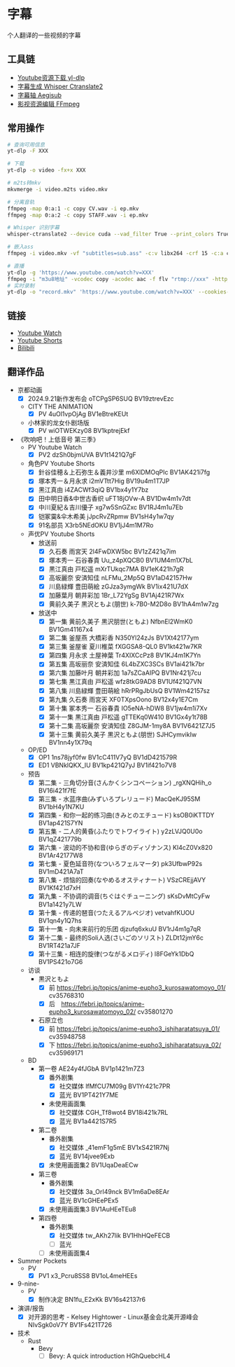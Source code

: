 # 字幕

个人翻译的一些视频的字幕

## 工具链

- [Youtube资源下载 yl-dlp](https://github.com/yt-dlp/yt-dlp)
- [字幕生成 Whisper Ctranslate2](https://github.com/Softcatala/whisper-ctranslate2)
- [字幕轴 Aegisub](https://github.com/arch1t3cht/Aegisub)
- [影视资源编辑 FFmpeg](https://github.com/FFmpeg/FFmpeg)

## 常用操作

```bash
# 查询可用信息
yt-dlp -F XXX

# 下载
yt-dlp -o video -fx+x XXX

# m2ts转mkv
mkvmerge -i video.m2ts video.mkv

# 分离音轨
ffmpeg -map 0:a:1 -c copy CV.wav -i ep.mkv
ffmpeg -map 0:a:2 -c copy STAFF.wav -i ep.mkv

# Whisper 识别字幕
whisper-ctranslate2 --device cuda --vad_filter True --print_colors True --output_format srt --verbose True --model large-v3 --language ja video.mkv

# 嵌入ass
ffmpeg -i video.mkv -vf "subtitles=sub.ass" -c:v libx264 -crf 15 -c:a copy dist.mkv

# 直播
yt-dlp -g 'https://www.youtube.com/watch?v=XXX'
ffmpeg -i "m3u8地址" -vcodec copy -acodec aac -f flv "rtmp://xxx" -http_persistent 0 -o "record.mkv"
# 实时录制
yt-dlp -o "record.mkv" 'https://www.youtube.com/watch?v=XXX' --cookies-from-browser firefox --live-from-start
```

## 链接

- [Youtube Watch](https://www.youtube.com/watch?v=)
- [Youtube Shorts](https://www.youtube.com/shorts/)
- [Bilibili](https://www.bilibili.com/video/)

## 翻译作品

- 京都动画
  - [x] 2024.9.21新作发布会 oTCPgSP6SUQ BV19ztrevEzc

  - CITY THE ANIMATION
    - [x] PV 4uOl1vpOjAg BV1eBtreKEUt

  - 小林家的龙女仆剧场版
    - [x] PV wiOTWEKzy08 BV1kptrejEkf

- 《吹响吧！上低音号 第三季》
  - PV Youtube Watch
    - [x] PV2 dzSh0bjmUVA BV1t1421Q7gF

  - 角色PV Youtube Shorts
    - [x] 針谷佳穂＆上石弥生＆義井沙里 m6XlDMOqPIc BV1AK421i7fg
    - [x] 塚本秀一＆月永求 i2mVTtt7Hig BV19u4m1T7JP
    - [x] 黑江真由 i4ZACWf3qiQ BV1bx4y1Y7bz
    - [x] 田中明日香&中世古香织 uFT18jOVw-A BV1Dw4m1v7dt
    - [x] 中川夏紀＆吉川優子 xg7w5SnGZxc BV1RJ4m1u7Eb
    - [x] 铠冢霙&伞木希美 jJpcRvZRpmw BV1sH4y1w7qy
    - [x] 91名部员 X3rb5NEdOKU BV1jJ4m1M7Ro

  - 声优PV Youtube Shorts
    - 放送前
      - [x] 久石奏 雨宮天 2l4FwDXW5bc BV1zZ421q7im
      - [x] 塚本秀一 石谷春貴 Uu_z4pXQCB0 BV1UM4m1X7bL
      - [x] 黒江真由 戸松遥 mXrTUkqc7MA BV1eK421h7gR
      - [x] 高坂麗奈 安済知佳 nLFMu_2Mp5Q BV1aD42157Hw
      - [x] 川島緑輝 豊田萌絵 zGJza3ymgWk BV1ix421U7dX
      - [x] 加藤葉月 朝井彩加 1Br_L72YgSg BV1Aj421R7Wx
      - [x] 黄前久美子 黒沢ともよ(朋世) k-7B0-M2D8o BV1hA4m1w7zg
    - 放送中
      - [x] 第一集 黄前久美子 黒沢朋世(ともよ) NfbnEl2WmK0 BV1Gm41167x4
      - [x] 第二集 釜屋燕 大橋彩香 N350Yl24zJs BV1Xt42177ym
      - [x] 第三集 釜屋雀 夏川椎菜 fXGGSA8-QL0 BV1kt421w7KR
      - [x] 第四集 月永求 土屋神葉 Tr4XIXCcPz8 BV1KJ4m1K7Yn
      - [x] 第五集 高坂丽奈 安済知佳 6L4bZXC3SCs BV1ai421k7br
      - [x] 第六集 加藤叶月 朝井彩加 1a7sZCaAIPQ BV1Nr421j7cu
      - [x] 第七集 黒江真由 戸松遥 wfz8tkG9AD8 BV1Uf421Q7VN
      - [x] 第八集 川島緑輝 豊田萌絵 hRrPRgJbUsQ BV1Wm42157sz
      - [x] 第九集 久石奏 雨宮天 XF0TXpsOono BV12x4y1E7Cm
      - [x] 第十集 冢本秀一 石谷春貴 IO5eNA-hDW8 BV1jw4m1i7Xv
      - [x] 第十一集 黒江真由 戸松遥 gTTEKq0W410 BV1Gx4y1t78B
      - [x] 第十二集 高坂麗奈 安済知佳 Z8GJM-1my8A BV1V6421Z7J5
      - [x] 第十三集 黄前久美子 黒沢ともよ(朋世) SJHCymvikIw BV1nn4y1X79q

  - OP/ED
    - [x] OP1 1ns78jyf0fw BV1cC411V7yQ BV1dD421579R
    - [x] ED1 VBNklQKX_IU BV1kp421Q7yJ BV1if421o7V8

  - 预告
    - [x] 第二集 - 三角切分音(さんかくシンコペーション) _rgXNQHih_o BV16i421f7fE
    - [x] 第三集 - 水蓝序曲(みずいろプレリュード) MacQeKJ95SM BV1bH4y1N7KU
    - [x] 第四集 - 和你一起的练习曲(きみとのエチュード) ksOB0iKTTDY BV1ap421S7YN
    - [x] 第五集 - 二人的黄昏(ふたりでトワイライト) y2zLVJQ0U0o BV1qZ421779b
    - [x] 第六集 - 波动的不协和音(ゆらぎのディゾナンス) Kl4cZ0Vx820 BV1Ar42177W8
    - [x] 第七集 - 夏色延音符(なついろフェルマータ) pk3UfbwP92s BV1mD421A7aT
    - [x] 第八集 - 烦恼的回奏(なやめるオスティナート) VSzCREjjAVY BV1Kf421d7xH
    - [x] 第九集 - 不协调的调音(ちぐはぐチューニング) sKsDvMtCyFw BV1a1421y7LW
    - [x] 第十集 - 传递的琶音(つたえるアルペジオ) vetvahfKUOU BV1qn4y1Q7hs
    - [x] 第十一集 - 向未来前行的乐团 djzufq6xkuU BV1rJ4m1g7qR
    - [x] 第十二集 - 最终的Soli人选(さいごのソリスト) ZLDt12jmY6c BV1RT421a7JF
    - [x] 第十三集 - 相连的旋律(つながるメロディ) l8FGeYk1DbQ BV1PS421o7G6

  - 访谈
    - 黒沢ともよ
      - [x] 前 <https://febri.jp/topics/anime-eupho3_kurosawatomoyo_01/> cv35768310
      - [x] 后　<https://febri.jp/topics/anime-eupho3_kurosawatomoyo_02/> cv35801270

    - 石原立也
      - [x] 前 <https://febri.jp/topics/anime-eupho3_ishiharatatsuya_01/> cv35948758
      - [x] 下 <https://febri.jp/topics/anime-eupho3_ishiharatatsuya_02/> cv35969171

  - BD
    - 第一卷 AE24y4fJGbA BV1p1421m7Z3
      - [x] 番外剧集
        - [x] 社交媒体 lfMfCU7M09g BV1Yr421c7PR
        - [x] 蓝光 BV1PT421Y7ME
      - 未使用画面集
        - [x] 社交媒体 CGH_Tf8wot4 BV18i421k7RL
        - [x] 蓝光 BV1a4421S7R5

    - 第二卷
      - 番外剧集
        - [x] 社交媒体 _41emF1g5mE BV1xS421R7Nj
        - [x] 蓝光 BV14jvee9Exb
      - [x] 未使用画面集2 BV1UqaDeaECw

    - 第三卷
      - 番外剧集
        - [x] 社交媒体 3a_OrI49nck BV1m6aDe8EAr
        - [x] 蓝光 BV1cGHEePEx5
      - [x] 未使用画面集3 BV1AuHEeTEu8

    - 第四卷
      - 番外剧集
        - [x] 社交媒体 tw_AKh27lik BV1HhHQeFECB
        - [ ] 蓝光
      - [ ] 未使用画面集4

- Summer Pockets
  - PV
    - [x] PV1 x3_Pcru8SS8 BV1oL4meHEEs

- 9-nine-
  - PV
    - [x] 制作决定 BN1fu_E2xKk BV16s42137r6

- 演讲/报告
  - [x] 对开源的思考 - Kelsey Hightower - Linux基金会北美开源峰会 NIvSgk0oV7Y BV1Fs421T726

- 技术
  - Rust
    - Bevy
      - [ ] Bevy: A quick introduction HGhQuebcHL4
